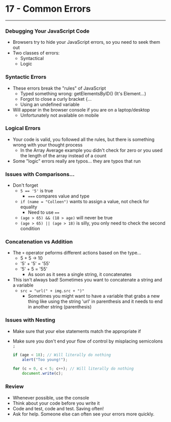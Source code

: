 #  17 - Common Errors

---

### Debugging Your JavaScript Code
- Browsers try to hide your JavaScript errors, so you need to seek them out
- Two classes of errors:
    - Syntactical
    - Logic

### Syntactic Errors
- These errors break the "rules" of JavaScript
    - Typed something wrong: getElementsByID() (It's Element...)
    - Forgot to close a curly bracket {...
    - Using an undefined variable
- Will appear in the browser console if you are on a laptop/desktop
    - Unfortunately not available on mobile

### Logical Errors
- Your code is valid, you followed all the rules, but there is something wrong with your thought process
    - In the Array Average example you didn't check for zero or you used the length of the array instead of a count
- Some "logic" errors really are typos... they are typos that run

### Issues with Comparisons...
- Don't forget
    - `5 == '5'` is true
        - `===` compares value and type
    - `if (name = "Colleen")` wants to assign a value, not check for equality
        - Need to use `==`
    - `(age > 65) && (18 > age)` will never be true
    - `(age > 65) || (age > 18)` is silly, you only need to check the second condition

### Concatenation vs Addition
- The `+` operator peforms different actions based on the type...
    - 5 + 5 -> 10
    - '5' + '5' = '55'
    - '5' + 5 = '55'
        - As soon as it sees a single string, it concatenates
- This isn't always bad! Sometimes you want to concatenate a string and a variable
    - `src = "url(" + img.src + ")"`
        - Sometimes you might want to have a variable that grabs a new thing like using the string 'url' in parenthesis and it needs to end in another string (parenthesis)

### Issues with Nesting
- Make sure that your else statements match the appropriate if
- Make sure you don't end your flow of control by misplacing semicolons `;`
    ```js
    if (age < 18); // Will literally do nothing
        alert("Too young!");
    ```

    ```js
    for (c = 0, c < 5; c++); // Will literally do nothing
        document.write(c);
    ```

### Review
- Whenever possible, use the console
- Think about your code before you write it
- Code and test, code and test. Saving often!
- Ask for help. Someone else can often see your errors more quickly.
